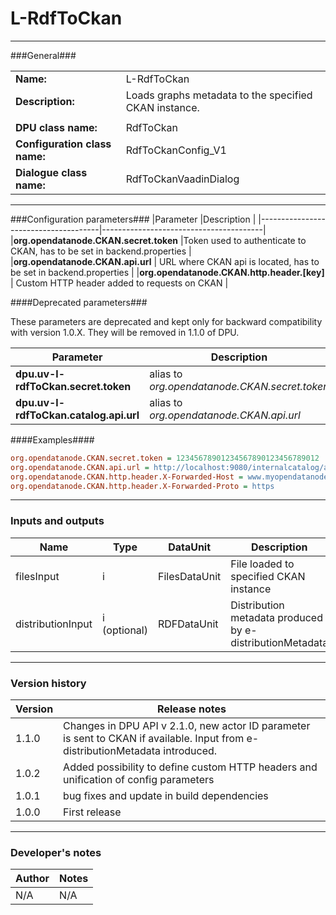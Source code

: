 # L-RdfToCkan #
----------

###General###

|                              |                                                               |
|------------------------------|---------------------------------------------------------------|
|**Name:**                     |L-RdfToCkan                                             |
|**Description:**              |Loads graphs metadata to the specified CKAN instance. |
|                              |                                                               |
|**DPU class name:**           |RdfToCkan     |
|**Configuration class name:** |RdfToCkanConfig_V1                           |
|**Dialogue class name:**      |RdfToCkanVaadinDialog |

***

###Configuration parameters###
|Parameter                             |Description                             |
|--------------------------------------|----------------------------------------|
|**org.opendatanode.CKAN.secret.token**    |Token used to authenticate to CKAN, has to be set in backend.properties  |
|**org.opendatanode.CKAN.api.url** | URL where CKAN api is located, has to be set in backend.properties |
|**org.opendatanode.CKAN.http.header.[key]** | Custom HTTP header added to requests on CKAN |

####Deprecated parameters###

These parameters are deprecated and kept only for backward compatibility with version 1.0.X.
They will be removed in 1.1.0 of DPU.

|Parameter                             |Description                             |
|--------------------------------------|----------------------------------------|
|**dpu.uv-l-rdfToCkan.secret.token**    | alias to _org.opendatanode.CKAN.secret.token_  |
|**dpu.uv-l-rdfToCkan.catalog.api.url** | alias to _org.opendatanode.CKAN.api.url_ |

####Examples####
```INI
org.opendatanode.CKAN.secret.token = 12345678901234567890123456789012
org.opendatanode.CKAN.api.url = ﻿http://localhost:9080/internalcatalog/api/action/internal_api
org.opendatanode.CKAN.http.header.X-Forwarded-Host = www.myopendatanode.org
org.opendatanode.CKAN.http.header.X-Forwarded-Proto = https
```

***

### Inputs and outputs ###

|Name                |Type       |DataUnit                         |Description                        |
|--------------------|-----------|---------------------------------|-----------------------------------|
|filesInput |i |FilesDataUnit |File loaded to specified CKAN instance  |
|distributionInput |i (optional) |RDFDataUnit | Distribution metadata produced by e-distributionMetadata  |

***

### Version history ###

|Version            |Release notes                                   |
|-------------------|------------------------------------------------|
|1.1.0              | Changes in DPU API v 2.1.0, new actor ID parameter is sent to CKAN if available. Input from e-distributionMetadata introduced. |
|1.0.2              | Added possibility to define custom HTTP headers and unification of config parameters |
|1.0.1              | bug fixes and update in build dependencies |
|1.0.0              | First release                                   |


***

### Developer's notes ###

|Author            |Notes                 |
|------------------|----------------------|
|N/A               |N/A                   |

